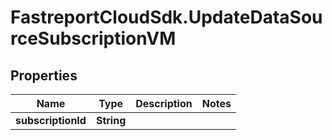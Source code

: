 # FastreportCloudSdk.UpdateDataSourceSubscriptionVM

## Properties

Name | Type | Description | Notes
------------ | ------------- | ------------- | -------------
**subscriptionId** | **String** |  | 


